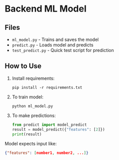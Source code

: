 # Backend ML Model

## Files
- `ml_model.py` - Trains and saves the model
- `predict.py` - Loads model and predicts
- `test_predict.py` - Quick test script for prediction

## How to Use
1. Install requirements:
    ```
    pip install -r requirements.txt
    ```
2. To train model:
    ```
    python ml_model.py
    ```
3. To make predictions:
    ```python
    from predict import model_predict
    result = model_predict({"features": [2]})
    print(result)
    ```

Model expects input like:
```json
{"features": [number1, number2, ...]}
